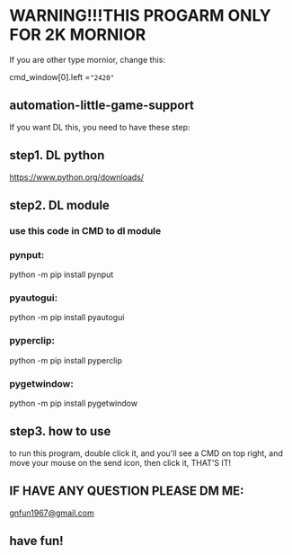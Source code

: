 # WARNING!!!THIS PROGARM ONLY FOR 2K MORNIOR
If you are other type mornior, change this:

cmd_window[0].left =`"2420"`
## automation-little-game-support
If you want DL this, you need to have these step:
## step1. DL python
https://www.python.org/downloads/
## step2. DL module 
### use this code in CMD to dl module
### pynput:

python -m pip install pynput

### pyautogui:

python -m pip install pyautogui

### pyperclip:

python -m pip install pyperclip

### pygetwindow:

python -m pip install pygetwindow

## step3. how to use
to run this program, double click it, and you'll see a CMD on top right,
and move your mouse on the send icon, then click it, THAT'S IT!
## IF HAVE ANY QUESTION PLEASE DM ME:
gnfun1967@gmail.com
## have fun!
